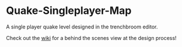 # Quake-Singleplayer-Map

A single player quake level designed in the trenchbroom editor. 

Check out the [wiki](https://github.com/hannahkers/Quake-Singleplayer-Map/wiki) for a behind the scenes view at the design process!
